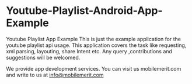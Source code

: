 Youtube-Playlist-Android-App-Example
====================================

Youtube Playlist App Example
This is just the example application for the youtube playlist api usage.
This application covers the task like requesting, xml parsing, layouting, share Intent etc.
Any query ,contributions and suggestions will be welcomed.

We provide app development services.
You can visit us mobilemerit.com and write to us at info@mobilemerit.com
